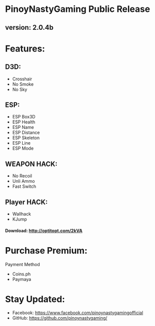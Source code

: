 # PinoyNastyGaming Public Release

## version: 2.0.4b

# Features:

## D3D:
   - Crosshair
   - No Smoke
   - No Sky
   
## ESP: 
   - ESP Box3D
   - ESP Health
   - ESP Name
   - ESP Distance
   - ESP Skeleton
   - ESP Line
   - ESP Mode

## WEAPON HACK:
   - No Recoil
   - Unli Ammo
   - Fast Switch
   
## Player HACK:
   - Wallhack
   - KJump
   
#### Download: http://optitopt.com/2kVA


# Purchase Premium:

Payment Method
   - Coins.ph
   - Paymaya
   

# Stay Updated:

   - Facebook: https://www.facebook.com/pinoynastygamingofficial
   - GitHub: https://github.com/pinoynastygaming/
   
